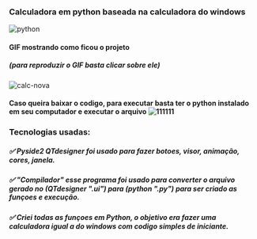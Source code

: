 ### Calculadora em python baseada na calculadora do windows
![python](https://img.shields.io/badge/Python-3776AB?style=for-the-badge&logo=python&logoColor=white)

#### GIF mostrando como ficou o projeto
##### (para reproduzir o GIF basta clicar sobre ele)

![calc-nova](https://user-images.githubusercontent.com/106535353/179286678-af6cc0da-64c0-4da6-abd3-f7364fa403f7.gif)

#### Caso queira baixar o codigo, para executar basta ter o python instalado em seu computador e executar o arquivo  ![111111](https://user-images.githubusercontent.com/106535353/179287965-95b0a972-a5ea-420a-b29a-910d342bc3d6.png)



### Tecnologias usadas:
#####  ✅ **Pyside2**  QTdesigner foi usado para fazer botoes, visor, animação, cores, janela.
#####  ✅ "**Compilador**" esse programa foi usado para converter o arquivo gerado no (QTdesigner ".ui") para (python ".py") para ser criado as funçoes e execução.
#####  ✅ Criei todas as funçoes em Python, o objetivo era fazer uma calculadora igual a do windows com codigo simples de iniciante.





